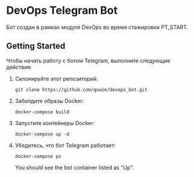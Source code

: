 # DevOps Telegram Bot

Бот создан в рамках модуля DevOps во время стажировки PT_START.

## Getting Started

Чтобы начать работу с ботом Telegram, выполните следующие действия:

1. Склонируйте этот репозиторий:

    ```shell
    git clone https://github.com/quwie/devops_bot.git
    ```

2. Забилдите образы Docker:

    ```shell
    docker-compose build
    ```

3. Запустите контейнеры Docker:

    ```shell
    docker-compose up -d
    ```

4. Убедитесь, что бот Telegram работает:

    ```shell
    docker-compose ps
    ```

    You should see the bot container listed as "Up".
